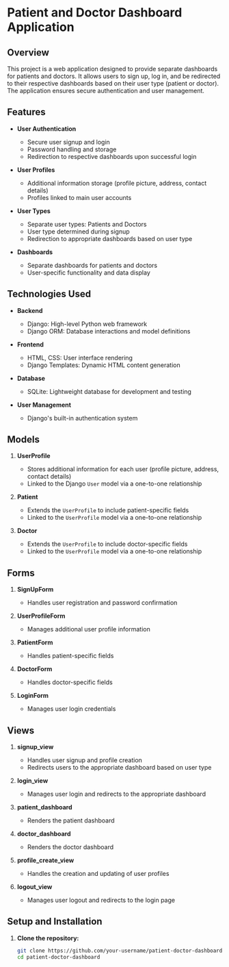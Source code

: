 # Patient and Doctor Dashboard Application

## Overview

This project is a web application designed to provide separate dashboards for patients and doctors. It allows users to sign up, log in, and be redirected to their respective dashboards based on their user type (patient or doctor). The application ensures secure authentication and user management.

## Features

- **User Authentication**
  - Secure user signup and login
  - Password handling and storage
  - Redirection to respective dashboards upon successful login

- **User Profiles**
  - Additional information storage (profile picture, address, contact details)
  - Profiles linked to main user accounts

- **User Types**
  - Separate user types: Patients and Doctors
  - User type determined during signup
  - Redirection to appropriate dashboards based on user type

- **Dashboards**
  - Separate dashboards for patients and doctors
  - User-specific functionality and data display

## Technologies Used

- **Backend**
  - Django: High-level Python web framework
  - Django ORM: Database interactions and model definitions

- **Frontend**
  - HTML, CSS: User interface rendering
  - Django Templates: Dynamic HTML content generation

- **Database**
  - SQLite: Lightweight database for development and testing

- **User Management**
  - Django's built-in authentication system

## Models

1. **UserProfile**
   - Stores additional information for each user (profile picture, address, contact details)
   - Linked to the Django `User` model via a one-to-one relationship

2. **Patient**
   - Extends the `UserProfile` to include patient-specific fields
   - Linked to the `UserProfile` model via a one-to-one relationship

3. **Doctor**
   - Extends the `UserProfile` to include doctor-specific fields
   - Linked to the `UserProfile` model via a one-to-one relationship

## Forms

1. **SignUpForm**
   - Handles user registration and password confirmation

2. **UserProfileForm**
   - Manages additional user profile information

3. **PatientForm**
   - Handles patient-specific fields

4. **DoctorForm**
   - Handles doctor-specific fields

5. **LoginForm**
   - Manages user login credentials

## Views

1. **signup_view**
   - Handles user signup and profile creation
   - Redirects users to the appropriate dashboard based on user type

2. **login_view**
   - Manages user login and redirects to the appropriate dashboard

3. **patient_dashboard**
   - Renders the patient dashboard

4. **doctor_dashboard**
   - Renders the doctor dashboard

5. **profile_create_view**
   - Handles the creation and updating of user profiles

6. **logout_view**
   - Manages user logout and redirects to the login page

## Setup and Installation

1. **Clone the repository:**
   ```sh
   git clone https://github.com/your-username/patient-doctor-dashboard.git
   cd patient-doctor-dashboard
